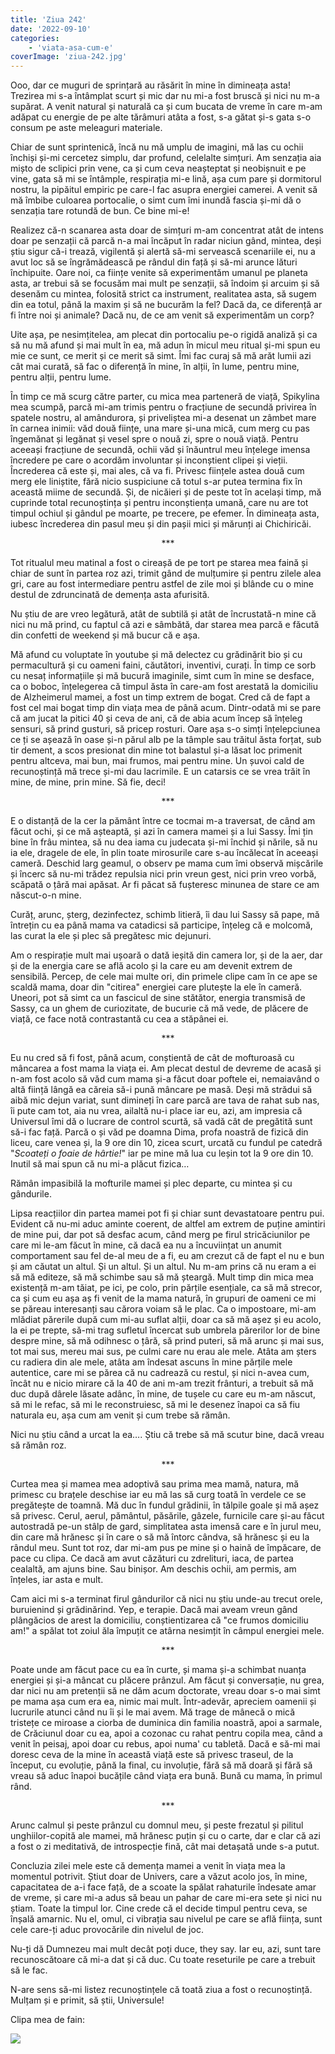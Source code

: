 ```yaml
---
title: 'Ziua 242'
date: '2022-09-10'
categories:
    - 'viata-asa-cum-e'
coverImage: 'ziua-242.jpg'
---
```


Ooo, dar ce muguri de sprințară au răsărit în mine în dimineața asta! Trezirea mi s-a întâmplat scurt și mic dar nu mi-a fost bruscă și nici nu m-a supărat. A venit natural și naturală ca și cum bucata de vreme în care m-am adăpat cu energie de pe alte tărâmuri atâta a fost, s-a gătat și-s gata s-o consum pe aste meleaguri materiale.

Chiar de sunt sprintenică, încă nu mă umplu de imagini, mă las cu ochii închiși și-mi cercetez simplu, dar profund, celelalte simțuri. Am senzația aia mișto de sclipici prin vene, ca și cum ceva neașteptat și neobișnuit e pe vine, gata să mi se întâmple, respirația mi-e lină, așa cum pare și dormitorul nostru, la pipăitul empiric pe care-l fac asupra energiei camerei. A venit să mă îmbibe culoarea portocalie, o simt cum îmi inundă fascia și-mi dă o senzația tare rotundă de bun. Ce bine mi-e!

Realizez că-n scanarea asta doar de simțuri m-am concentrat atât de intens doar pe senzații că parcă n-a mai încăput în radar niciun gând, mintea, deși știu sigur că-i trează, vigilentă și alertă să-mi servească scenariile ei, nu a avut loc să se îngrămădească pe rândul din față și să-mi arunce lături închipuite. Oare noi, ca ființe venite să experimentăm umanul pe planeta asta, ar trebui să se focusăm mai mult pe senzații, să îndoim și arcuim și să desenăm cu mintea, folosită strict ca instrument, realitatea asta, să sugem din ea totul, până la maxim și să ne bucurăm la fel? Dacă da, ce diferență ar fi între noi și animale? Dacă nu, de ce am venit să experimentăm un corp?

Uite așa, pe nesimțitelea, am plecat din portocaliu pe-o rigidă analiză și ca să nu mă afund și mai mult în ea, mă adun în micul meu ritual și-mi spun eu mie ce sunt, ce merit și ce merit să simt. Îmi fac curaj să mă arăt lumii azi cât mai curată, să fac o diferență în mine, în alții, în lume, pentru mine, pentru alții, pentru lume.

În timp ce mă scurg către parter, cu mica mea parteneră de viață, Spikylina mea scumpă, parcă mi-am trimis pentru o fracțiune de secundă privirea în spatele nostru, al amândurora, și priveliștea mi-a desenat un zâmbet mare în carnea inimii: văd două ființe, una mare și-una mică, cum merg cu pas îngemănat și legănat și vesel spre o nouă zi, spre o nouă viață. Pentru aceeași fracțiune de secundă, ochii văd și înăuntrul meu înțelege imensa încredere pe care o acordăm involuntar și inconștient clipei și vieții. Încrederea că este și, mai ales, că va fi. Privesc ființele astea două cum merg ele liniștite, fără nicio suspiciune că totul s-ar putea termina fix în această miime de secundă. Și, de nicăieri și de peste tot în același timp, mă cuprinde total recunoștința și pentru inconștiența umană, care nu are tot timpul ochiul și gândul pe moarte, pe trecere, pe efemer. În dimineața asta, iubesc încrederea din pasul meu și din pașii mici și mărunți ai Chichiricăi.

<p style="text-align: center;">***</p>

Tot ritualul meu matinal a fost o cireașă de pe tort pe starea mea faină și chiar de sunt în partea roz azi, trimit gând de mulțumire și pentru zilele alea gri, care au fost intermediare pentru astfel de zile moi și blânde cu o mine destul de zdruncinată de demența asta afurisită.

Nu știu de are vreo legătură, atât de subtilă și atât de încrustată-n mine că nici nu mă prind, cu faptul că azi e sâmbătă, dar starea mea parcă e făcută din confetti de weekend și mă bucur că e așa.

Mă afund cu voluptate în youtube și mă delectez cu grădinărit bio și cu permacultură și cu oameni faini, căutători, inventivi, curați. În timp ce sorb cu nesaț informațiile și mă bucură imaginile, simt cum în mine se desface, ca o boboc, înțelegerea că timpul ăsta în care-am fost arestată la domiciliu de Alzheimerul mamei, a fost un timp extrem de bogat. Cred că de fapt a fost cel mai bogat timp din viața mea de până acum. Dintr-odată mi se pare că am jucat la pitici 40 și ceva de ani, că de abia acum încep să înțeleg sensuri, să prind gusturi, să pricep rosturi. Oare așa s-o simți înțelepciunea ce ți se așează în oase și-n părul alb pe la tâmple sau trăitul ăsta forțat, sub tir dement, a scos presionat din mine tot balastul și-a lăsat loc primenit pentru altceva, mai bun, mai frumos, mai pentru mine. Un șuvoi cald de recunoștință mă trece și-mi dau lacrimile. E un catarsis ce se vrea trăit în mine, de mine, prin mine. Să fie, deci!

<p style="text-align: center;">***</p>

E o distanță de la cer la pământ între ce tocmai m-a traversat, de când am făcut ochi, și ce mă așteaptă, și azi în camera mamei și a lui Sassy. Îmi țin bine în frâu mintea, să nu dea iama cu judecata și-mi închid și nările, să nu ia ele, dragele de ele, în plin toate mirosurile care s-au încălecat în aceeași cameră. Deschid larg geamul, o observ pe mama cum îmi observă mișcările și încerc să nu-mi trădez repulsia nici prin vreun gest, nici prin vreo vorbă, scăpată o țâră mai apăsat. Ar fi păcat să fușteresc minunea de stare ce am născut-o-n mine.

Curăț, arunc, șterg, dezinfectez, schimb litieră, îi dau lui Sassy să pape, mă întrețin cu ea până mama va catadicsi să participe, înțeleg că e molcomă, las curat la ele și plec să pregătesc mic dejunuri.

Am o respirație mult mai ușoară o dată ieșită din camera lor, și de la aer, dar și de la energia care se află acolo și la care eu am devenit extrem de sensibilă. Percep, de cele mai multe ori, din primele clipe cam în ce ape se scaldă mama, doar din "citirea" energiei care plutește la ele în cameră. Uneori, pot să simt ca un fascicul de sine stătător, energia transmisă de Sassy, ca un ghem de curiozitate, de bucurie că mă vede, de plăcere de viață, ce face notă contrastantă cu cea a stăpânei ei.

<p style="text-align: center;">***</p>

Eu nu cred să fi fost, până acum, conștientă de cât de mofturoasă cu mâncarea a fost mama la viața ei. Am plecat destul de devreme de acasă și n-am fost acolo să văd cum mama și-a făcut doar poftele ei, nemaiavând o altă ființă lângă ea căreia să-i pună mâncare pe masă. Deși mă strădui să aibă mic dejun variat, sunt dimineți în care parcă are tava de rahat sub nas, îi pute cam tot, aia nu vrea, ailaltă nu-i place iar eu, azi, am impresia că Universul îmi dă o lucrare de control scurtă, să vadă cât de pregătită sunt să-i fac față. Parcă o și văd pe doamna Dima, profa noastră de fizică din liceu, care venea și, la 9 ore din 10, zicea scurt, urcată cu fundul pe catedră "_Scoateți o foaie de hârtie!_" iar pe mine mă lua cu leșin tot la 9 ore din 10. Inutil să mai spun că nu mi-a plăcut fizica…

Rămân impasibilă la mofturile mamei și plec departe, cu mintea și cu gândurile.

Lipsa reacțiilor din partea mamei pot fi și chiar sunt devastatoare pentru pui. Evident că nu-mi aduc aminte coerent, de altfel am extrem de puține amintiri de mine pui, dar pot să desfac acum, când merg pe firul stricăciunilor pe care mi le-am făcut în mine, că dacă ea nu a încuviințat un anumit comportament sau fel de-al meu de a fi, eu am crezut că de fapt el nu e bun și am căutat un altul. Și un altul. Și un altul. Nu m-am prins că nu eram a ei să mă editeze, să mă schimbe sau să mă șteargă. Mult timp din mica mea existență m-am tăiat, pe ici, pe colo, prin părțile esențiale, ca să mă strecor, ca și cum eu așa aș fi venit de la mama natură, în grupuri de oameni ce mi se păreau interesanți sau cărora voiam să le plac. Ca o impostoare, mi-am mlădiat părerile după cum mi-au suflat alții, doar ca să mă așez și eu acolo, la ei pe trepte, să-mi trag sufletul încercat sub umbrela părerilor lor de bine despre mine, să mă odihnesc o țâră, să prind puteri, să mă arunc și mai sus, tot mai sus, mereu mai sus, pe culmi care nu erau ale mele. Atâta am șters cu radiera din ale mele, atâta am îndesat ascuns în mine părțile mele autentice, care mi se părea că nu cadrează cu restul, și nici n-avea cum, încât nu e nicio mirare că la 40 de ani m-am trezit frânturi, a trebuit să mă duc după dârele lăsate adânc, în mine, de tușele cu care eu m-am născut, să mi le refac, să mi le reconstruiesc, să mi le desenez înapoi ca să fiu naturala eu, așa cum am venit și cum trebe să rămân.

Nici nu știu când a urcat la ea…. Știu că trebe să mă scutur bine, dacă vreau să rămân roz.

<p style="text-align: center;">***</p>

Curtea mea și mamea mea adoptivă sau prima mea mamă, natura, mă primesc cu brațele deschise iar eu mă las să curg toată în verdele ce se pregătește de toamnă. Mă duc în fundul grădinii, în tălpile goale și mă așez să privesc. Cerul, aerul, pământul, păsările, gâzele, furnicile care și-au făcut autostradă pe-un stâlp de gard, simplitatea asta imensă care e în jurul meu, din care mă hrănesc și în care o să mă întorc cândva, să hrănesc și eu la rândul meu. Sunt tot roz, dar mi-am pus pe mine și o haină de împăcare, de pace cu clipa. Ce dacă am avut căzături cu zdrelituri, iaca, de partea cealaltă, am ajuns bine. Sau binișor. Am deschis ochii, am permis, am înțeles, iar asta e mult.

Cam aici mi s-a terminat firul gândurilor că nici nu știu unde-au trecut orele, buruienind și grădinărind. Yep, e terapie. Dacă mai aveam vreun gând plângăcios de arest la domiciliu, conștientizarea că "ce frumos domiciliu am!" a spălat tot zoiul ăla împuțit ce atârna nesimțit în câmpul energiei mele.

<p style="text-align: center;">***</p>

Poate unde am făcut pace cu ea în curte, și mama și-a schimbat nuanța energiei și și-a mâncat cu plăcere prânzul. Am făcut și conversație, nu grea, dar nici nu am pretenții să ne dăm acum doctorate, vreau doar s-o mai simt pe mama așa cum era ea, nimic mai mult. Într-adevăr, apreciem oamenii și lucrurile atunci când nu îi și le mai avem. Mă trage de mânecă o mică tristețe ce miroase a ciorba de duminica din familia noastră, apoi a sarmale, de Crăciunul doar cu ea, apoi a cozonac cu rahat pentru copila mea, când a venit în peisaj, apoi doar cu rebus, apoi numa' cu tabletă. Dacă e să-mi mai doresc ceva de la mine în această viață este să privesc traseul, de la început, cu evoluție, până la final, cu involuție, fără să mă doară și fără să vreau să aduc înapoi bucățile când viața era bună. Bună cu mama, în primul rând.

<p style="text-align: center;">***</p>

Arunc calmul și peste prânzul cu domnul meu, și peste frezatul și pilitul unghiilor-copită ale mamei, mă hrănesc puțin și cu o carte, dar e clar că azi a fost o zi meditativă, de introspecție fină, cât mai detașată unde s-a putut.

Concluzia zilei mele este că demența mamei a venit în viața mea la momentul potrivit. Știut doar de Univers, care a văzut acolo jos, în mine, capacitatea de a-i face față, de a scoate la spălat rahaturile îndesate amar de vreme, și care mi-a adus să beau un pahar de care mi-era sete și nici nu știam. Toate la timpul lor. Cine crede că el decide timpul pentru ceva, se înșală amarnic. Nu el, omul, ci vibrația sau nivelul pe care se află ființa, sunt cele care-ți aduc provocările din nivelul de joc.

Nu-ți dă Dumnezeu mai mult decât poți duce, they say. Iar eu, azi, sunt tare recunoscătoare că mi-a dat și că duc. Cu toate reseturile pe care a trebuit să le fac.

N-are sens să-mi listez recunoștințele că toată ziua a fost o recunoștință. Mulțam și e primit, să știi, Universule!

Clipa mea de fain:

![](images/242-900x1024.jpeg)
